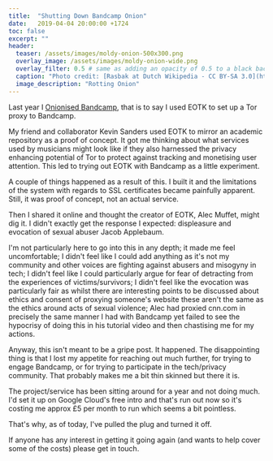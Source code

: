 ```yaml
---
title:  "Shutting Down Bandcamp Onion"
date:   2019-04-04 20:00:00 +1724
toc: false
excerpt: ""
header:
  teaser: /assets/images/moldy-onion-500x300.png
  overlay_image: /assets/images/moldy-onion-wide.png
  overlay_filter: 0.5 # same as adding an opacity of 0.5 to a black background
  caption: "Photo credit: [Rasbak at Dutch Wikipedia - CC BY-SA 3.0](https://commons.wikimedia.org/wiki/File:Uienvlieg_maden.jpg)"
  image_description: "Rotting Onion"
---
```

Last year I [Onionised Bandcamp](https://mroystonward.github.io/onionised-bandcamp/), that is to say I used EOTK to set up a Tor proxy to Bandcamp.

My friend and collaborator Kevin Sanders used EOTK to mirror an academic repository as a proof of concept. It got me thinking about what services used by musicians might look like if they also harnessed the privacy enhancing potential of Tor to protect against tracking and monetising user attention. This led to trying out EOTK with Bandcamp as a little experiment.

A couple of things happened as a result of this. I built it and the limitations of the system with regards to SSL certificates became painfully apparent. Still, it was proof of concept, not an actual service.

Then I shared it online and thought the creator of EOTK, Alec Muffet, might dig it. I didn't exactly get the response I expected: displeasure and evocation of sexual abuser Jacob Applebaum.

I'm not particularly here to go into this in any depth; it made me feel uncomfortable; I didn't feel like I could add anything as it's not my community and other voices are fighting against abusers and misogyny in tech; I didn't feel like I could particularly argue for fear of detracting from the experiences of victims/survivors; I didn't feel like the evocation was particularly fair as whilst there are interesting points to be discussed about ethics and consent of proxying someone's website these aren't the same as the ethics around acts of sexual violence; Alec had proxied cnn.com in precisely the same manner I had with Bandcamp yet failed to see the hypocrisy of doing this in his tutorial video and then chastising me for my actions.

Anyway, this isn't meant to be a gripe post. It happened. The disappointing thing is that I lost my appetite for reaching out much further, for trying to engage Bandcamp, or for trying to participate in the tech/privacy community. That probably makes me a bit thin skinned but there it is.

The project/service has been sitting around for a year and not doing much. I'd set it up on Google Cloud's free intro and that's run out now so it's costing me approx £5 per month to run which seems a bit pointless.

That's why, as of today, I've pulled the plug and turned it off.

If anyone has any interest in getting it going again (and wants to help cover some of the costs) please get in touch.
